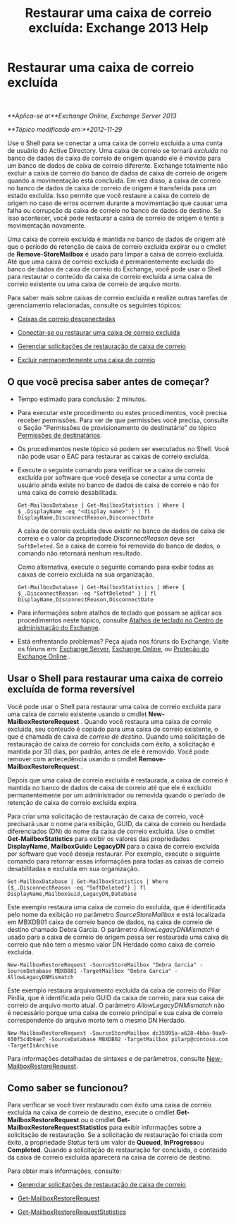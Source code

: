 ﻿---
title: 'Restaurar uma caixa de correio excluída: Exchange 2013 Help'
TOCTitle: Restaurar uma caixa de correio excluída
ms:assetid: 4f3f5ce4-9d12-4ed8-9f70-d8a6aa8a1b2e
ms:mtpsurl: https://technet.microsoft.com/pt-br/library/JJ863435(v=EXCHG.150)
ms:contentKeyID: 50556186
ms.date: 05/22/2018
mtps_version: v=EXCHG.150
ms.translationtype: MT
---

# Restaurar uma caixa de correio excluída

 

_**Aplica-se a:**Exchange Online, Exchange Server 2013_

_**Tópico modificado em:**2012-11-29_

Use o Shell para se conectar a uma caixa de correio excluída a uma conta de usuário do Active Directory. Uma caixa de correio se tornará *excluída* no banco de dados de caixa de correio de origem quando ele é movido para um banco de dados de caixa de correio diferente. Exchange totalmente não excluir a caixa de correio do banco de dados de caixa de correio de origem quando a movimentação está concluída. Em vez disso, a caixa de correio no banco de dados de caixa de correio de origem é transferida para um estado excluída. Isso permite que você restaure a caixa de correio de origem no caso de erros ocorrem durante a movimentação que causar uma falha ou corrupção da caixa de correio no banco de dados de destino. Se isso acontecer, você pode restaurar a caixa de correio de origem e tente a movimentação novamente.

Uma caixa de correio excluída é mantida no banco de dados de origem até que o período de retenção de caixa de correio excluída expirar ou o cmdlet de **Remove-StoreMailbox** é usado para limpar a caixa de correio excluída. Até que uma caixa de correio excluída é permanentemente excluída do banco de dados de caixa de correio do Exchange, você pode usar o Shell para restaurar o conteúdo da caixa de correio excluída a uma caixa de correio existente ou uma caixa de correio de arquivo morto.

Para saber mais sobre caixas de correio excluída e realize outras tarefas de gerenciamento relacionadas, consulte os seguintes tópicos:

  - [Caixas de correio desconectadas](disconnected-mailboxes-exchange-2013-help.md)

  - [Conectar-se ou restaurar uma caixa de correio excluída](connect-or-restore-a-deleted-mailbox-exchange-2013-help.md)

  - [Gerenciar solicitações de restauração de caixa de correio](manage-mailbox-restore-requests-exchange-2013-help.md)

  - [Excluir permanentemente uma caixa de correio](permanently-delete-a-mailbox-exchange-2013-help.md)

## O que você precisa saber antes de começar?

  - Tempo estimado para conclusão: 2 minutos.

  - Para executar este procedimento ou estes procedimentos, você precisa receber permissões. Para ver de que permissões você precisa, consulte o Seção "Permissões de provisionamento do destinatário" do tópico [Permissões de destinatários](recipients-permissions-exchange-2013-help.md).

  - Os procedimentos neste tópico só podem ser executados no Shell. Você não pode usar o EAC para restaurar as caixas de correio excluída.

  - Execute o seguinte comando para verificar se a caixa de correio excluída por software que você deseja se conectar a uma conta de usuário ainda existe no banco de dados de caixa de correio e não for uma caixa de correio desabilitada.
    
        Get-MailboxDatabase | Get-MailboxStatistics | Where { $_.DisplayName -eq "<display name>" } | fl DisplayName,DisconnectReason,DisconnectDate
    
    A caixa de correio excluída deve existir no banco de dados de caixa de correio e o valor da propriedade *DisconnectReason* deve ser `SoftDeleted`. Se a caixa de correio foi removida do banco de dados, o comando não retornará nenhum resultado.
    
    Como alternativa, execute o seguinte comando para exibir todas as caixas de correio excluída na sua organização.
    
        Get-MailboxDatabase | Get-MailboxStatistics | Where { $_.DisconnectReason -eq "SoftDeleted" } | fl DisplayName,DisconnectReason,DisconnectDate

  - Para informações sobre atalhos de teclado que possam se aplicar aos procedimentos neste tópico, consulte [Atalhos de teclado no Centro de administração do Exchange](keyboard-shortcuts-in-the-exchange-admin-center-exchange-online-protection-help.md).

  - Está enfrentando problemas? Peça ajuda nos fóruns do Exchange. Visite os fóruns em: [Exchange Server](https://go.microsoft.com/fwlink/p/?linkid=60612), [Exchange Online](https://go.microsoft.com/fwlink/p/?linkid=267542), ou [Proteção do Exchange Online](https://go.microsoft.com/fwlink/p/?linkid=285351)..

## Usar o Shell para restaurar uma caixa de correio excluída de forma reversível

Você pode usar o Shell para restaurar uma caixa de correio excluída para uma caixa de correio existente usando o cmdlet **New-MailboxRestoreRequest** . Quando você restaura uma caixa de correio excluída, seu conteúdo é copiado para uma caixa de correio existente, o que é chamada de caixa de *correio de destino*. Quando uma solicitação de restauração de caixa de correio for concluída com êxito, a solicitação é mantida por 30 dias, por padrão, antes de ele é removido. Você pode remover com antecedência usando o cmdlet **Remove-MailboxRestoreRequest** .

Depois que uma caixa de correio excluída é restaurada, a caixa de correio é mantida no banco de dados de caixa de correio até que ele é excluído permanentemente por um administrador ou removida quando o período de retenção de caixa de correio excluída expira.

Para criar uma solicitação de restauração de caixa de correio, você precisará usar o nome para exibição, GUID, da caixa de correio ou herdada diferenciados (DN) do nome da caixa de correio excluída. Use o cmdlet **Get-MailboxStatistics** para exibir os valores das propriedades **DisplayName**, **MailboxGuid**e **LegacyDN** para a caixa de correio excluída por software que você deseja restaurar. Por exemplo, execute o seguinte comando para retornar essas informações para todas as caixas de correio desabilitadas e excluída em sua organização.

    Get-MailboxDatabase | Get-MailboxStatistics | Where {$_.DisconnectReason -eq "SoftDeleted"} | fl DisplayName,MailboxGuid,LegacyDN,Database

Este exemplo restaura uma caixa de correio do excluída, que é identificada pelo nome da exibição no parâmetro *SourceStoreMailbox* e está localizada em MBXDB01 caixa de correio banco de dados, na caixa de correio de destino chamado Debra Garcia. O parâmetro *AllowLegacyDNMismatch* é usado para a caixa de correio de origem possa ser restaurada uma caixa de correio que não tem o mesmo valor DN Herdado como caixa de correio excluída.

    New-MailboxRestoreRequest -SourceStoreMailbox "Debra Garcia" -SourceDatabase MBXDB01 -TargetMailbox "Debra Garcia" -AllowLegacyDNMismatch

Este exemplo restaura arquivamento excluída da caixa de correio do Pilar Pinilla, que é identificada pelo GUID da caixa de correio, para sua caixa de correio de arquivo morto atual. O parâmetro *AllowLegacyDNMismatch* não é necessário porque uma caixa de correio principal e sua caixa de correio correspondente do arquivo morto tem o mesmo DN Herdado.

    New-MailboxRestoreRequest -SourceStoreMailbox dc35895a-a628-4bba-9aa9-650f5cdb9ae7 -SourceDatabase MBXDB02 -TargetMailbox pilarp@contoso.com -TargetIsArchive

Para informações detalhadas de sintaxes e de parâmetros, consulte [New-MailboxRestoreRequest](https://technet.microsoft.com/pt-br/library/ff829875\(v=exchg.150\)).

## Como saber se funcionou?

Para verificar se você tiver restaurado com êxito uma caixa de correio excluída na caixa de correio de destino, execute o cmdlet **Get-MailboxRestoreRequest** ou o cmdlet **Get-MailboxRestoreRequestStatistics** para exibir informações sobre a solicitação de restauração. Se a solicitação de restauração foi criada com êxito, a propriedade *Status* terá um valor de **Queued**, **InProgress**ou **Completed**. Quando a solicitação de restauração for concluída, o conteúdo da caixa de correio excluída aparecerá na caixa de correio de destino.

Para obter mais informações, consulte:

  - [Gerenciar solicitações de restauração de caixa de correio](manage-mailbox-restore-requests-exchange-2013-help.md)

  - [Get-MailboxRestoreRequest](https://technet.microsoft.com/pt-br/library/ff829907\(v=exchg.150\))

  - [Get-MailboxRestoreRequestStatistics](https://technet.microsoft.com/pt-br/library/ff829912\(v=exchg.150\))

